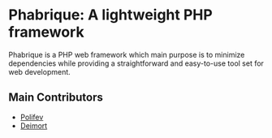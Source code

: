 # Phabrique: A lightweight PHP framework

Phabrique is a PHP web framework which main purpose is to minimize dependencies while providing a straightforward and easy-to-use tool set for web development.

## Main Contributors

- [Polifev](@polifev)
- [Deimort](@deimort)
